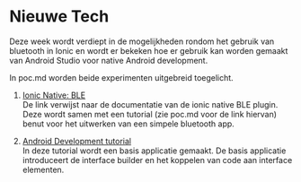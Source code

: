 Nieuwe Tech 
===========

Deze week wordt verdiept in de mogelijkheden rondom het gebruik van bluetooth in Ionic en wordt er bekeken hoe er gebruik kan worden gemaakt van Android Studio voor native Android development.

In poc.md worden beide experimenten uitgebreid toegelicht.

1. [Ionic Native: BLE](https://ionicframework.com/docs/native/ble/)  
De link verwijst naar de documentatie van de ionic native BLE plugin. Deze wordt samen met een tutorial (zie poc.md voor de link hiervan) benut voor het uitwerken van een simpele bluetooth app.

2. [Android Development tutorial](https://www.youtube.com/watch?v=F-k5gwz_91o)  
In deze tutorial wordt een basis applicatie gemaakt. De basis applicatie introduceert de interface builder en het koppelen van code aan interface elementen.

